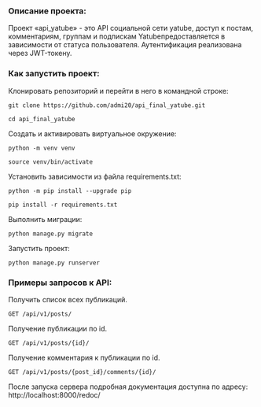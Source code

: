 ### Описание проекта:

Проект «api_yatube» - это API социальной сети yatube, доступ к постам, комментариям, группам и подпискам Yatubeпредоставляется в зависимости от статуса пользователя. Аутентификация реализована через JWT-токену.

### Как запустить проект:

Клонировать репозиторий и перейти в него в командной строке:

```
git clone https://github.com/admi20/api_final_yatube.git
```

```
cd api_final_yatube
```

Cоздать и активировать виртуальное окружение:

```
python -m venv venv
```

```
source venv/bin/activate
```

Установить зависимости из файла requirements.txt:

```
python -m pip install --upgrade pip
```

```
pip install -r requirements.txt
```

Выполнить миграции:

```
python manage.py migrate
```

Запустить проект:

```
python manage.py runserver
```

### Примеры запросов к API:

Получить список всех публикаций. 

```
GET /api/v1/posts/
```
Получение публикации по id.

```
GET /api/v1/posts/{id}/
```
Получение комментария к публикации по id.

```
GET /api/v1/posts/{post_id}/comments/{id}/
```
После запуска сервера подробная документация доступна по адресу: 
http://localhost:8000/redoc/